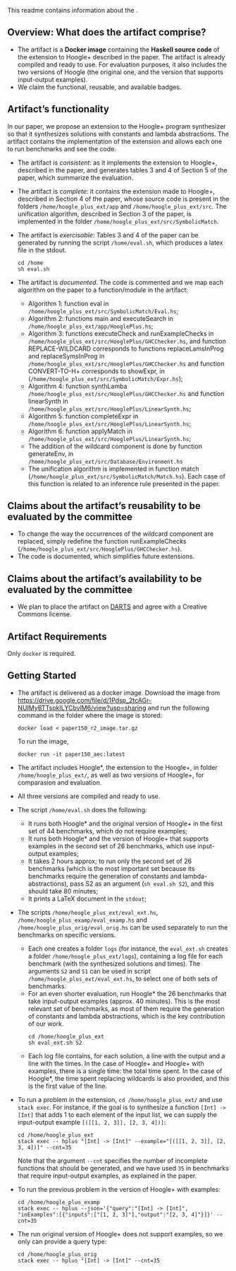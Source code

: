This readme contains information about the .

## Overview: What does the artifact comprise?

* The artifact is a **Docker image** containing the **Haskell source code** of the extension to Hoogle+ described in the paper. The artifact is already compiled and ready to use. For evaluation purposes, it also includes the two versions of Hoogle (the original one, and the version that supports input-output examples). 
* We claim the functional, reusable, and available badges.

## Artifact’s functionality

In our paper, we propose an extension to the Hoogle+ program synthesizer so that it synthesizes solutions with constants and lambda abstractions. The artifact contains the implementation of the extension and allows each one to run benchmarks and see the code.

* The artifact is *consistent*: as it implements the extension to Hoogle+, described in the paper, and generates tables 3 and 4 of Section 5 of the paper, which summarize the evaluation.

* The artifact is *complete*: it contains the extension made to Hoogle+, described in Section 4 of the paper, whose source code is present in the folders `/home/hoogle_plus_ext/app` and `/home/hoogle_plus_ext/src`. The unification algorithm, described in Section 3 of the paper, is implemented in the folder `/home/hoogle_plus_ext/src/SymbolicMatch`.

* The artifact is *exercisable*: Tables 3 and 4 of the paper can be generated by running the script `/home/eval.sh`, which produces a latex file in the stdout.
    ```
    cd /home
    sh eval.sh
    ```

* The artifact is *documented*. The code is commented and we map each algorithm on the paper to a function/module in the artifact:
    - Algorithm 1: function eval in `/home/hoogle_plus_ext/src/SymbolicMatch/Eval.hs`;
    - Algorithm 2: functions main and executeSearch in `/home/hoogle_plus_ext/app/HooglePlus.hs`;
    - Algorithm 3: functions executeCheck and runExampleChecks in `/home/hoogle_plus_ext/src/HooglePlus/GHCChecker.hs`, and function REPLACE-WILDCARD corresponds to functions replaceLamsInProg and replaceSymsInProg in `/home/hoogle_plus_ext/src/HooglePlus/GHCChecker.hs` and function CONVERT-TO-H+ corresponds to showExpr, in (`/home/hoogle_plus_ext/src/SymbolicMatch/Expr.hs`);
    - Algorithm 4: function synthLamba `/home/hoogle_plus_ext/src/HooglePlus/GHCChecker.hs` and function linearSynth in `/home/hoogle_plus_ext/src/HooglePlus/LinearSynth.hs`;
    - Algorithm 5: function completeExpr in `/home/hoogle_plus_ext/src/HooglePlus/LinearSynth.hs`;
    - Algorithm 6: function applyMatch in `/home/hoogle_plus_ext/src/HooglePlus/LinearSynth.hs`;
    - The addition of the wildcard component is done by function generateEnv, in `/home/hoogle_plus_ext/src/Database/Environment.hs`
    - The unification algorithm is implemented in function match (`/home/hoogle_plus_ext/src/SymbolicMatch/Match.hs`). Each case of this function is related to an inference rule presented in the paper.

## Claims about the artifact’s reusability to be evaluated by the committee
* To change the way the occurrences of the wildcard component are replaced, simply redefine the function runExampleChecks (`/home/hoogle_plus_ext/src/HooglePlus/GHCChecker.hs`).
* The code is documented, which simplifies future extensions.

## Claims about the artifact’s availability to be evaluated by the committee
* We plan to place the artifact on [DARTS](https://drops.dagstuhl.de/opus/institut_darts.php) and agree with a Creative Commons license.

## Artifact Requirements
Only `docker` is required.

## Getting Started
* The artifact is delivered as a docker image. Download the image from https://drive.google.com/file/d/1Pdsp_2tcAGr-NUIMyBTTspkILYCbvlM6/view?usp=sharing and run the following command in the folder where the image is stored:
  ```
  docker load < paper150_r2_image.tar.gz
  ```
  To run the image,
  ```
  docker run -it paper150_aec:latest
  ```

* The artifact includes Hoogle*, the extension to the Hoogle+, in folder `/home/hoogle_plus_ext/`, as well as two versions of Hoogle+, for comparasion and evaluation.

* All three versions are compiled and ready to use.
* The script `/home/eval.sh` does the following:
    - It runs both Hoogle* and the original version of Hoogle+ in the first set of 44 benchmarks, which do not require examples;
    - It runs both Hoogle* and the version of Hoogle+ that supports examples in the second set of 26 benchmarks, which use input-output examples;
    - It takes 2 hours approx; to run only the second set of 26 benchmarks (which is the most important set because its benchmarks require the generation of constants and lambda-abstractions), pass S2 as an argument (`sh eval.sh S2`), and this should take 80 minutes;
    - It prints a LaTeX document in the `stdout`;
* The scripts `/home/hoogle_plus_ext/eval_ext.hs`, `/home/hoogle_plus_examp/eval_examp.hs` and `/home/hoogle_plus_orig/eval_orig.hs` can be used separately to run the benchmarks on specific versions.         
  - Each one creates a folder `logs` (for instance, the `eval_ext.sh` creates a folder `/home/hoogle_plus_ext/logs`), containing a log file for each benchmark (with the synthesized solutions and times). The arguments `S2` and `S1` can be used in script `/home/hoogle_plus_ext/eval_ext.hs`, to select one of both sets of benchmarks.
  - For an even shorter evaluation, run Hoogle* the 26 benchmarks that take input-output examples (approx. 40 minutes). This is the most relevant set of benchmarks, as most of them require the generation of constants and lambda abstractions, which is the key contribution of our work.
    ```
    cd /home/hoogle_plus_ext
    sh eval_ext.sh S2
    ```
  - Each log file contains, for each solution, a line with the output and a line with the times. In the case of Hoogle+ and Hoogle+ with examples, there is a single time: the total time spent. In the case of Hoogle*, the time spent replacing wildcards is also provided, and this is the first value of the line.
  
* To run a problem in the extension, `cd /home/hoogle_plus_ext/` and use `stack exec`. For instance, if the goal is to synthesize a function `[Int] -> [Int]` that adds 1 to each element of the input list, we can supply the input-output example `[([[1, 2, 3]], [2, 3, 4])]`:
    ```
    cd /home/hoogle_plus_ext
    stack exec -- hplus "[Int] -> [Int]" --example="[([[1, 2, 3]], [2, 3, 4])]" --cnt=35
    ```
    Note that the argument `--cnt` specifies the number of incomplete functions that should be generated, and we have used `35` in benchmarks that require input-output examples, as explained in the paper.

* To run the previous problem in the version of Hoogle+ with examples:
    ```
    cd /home/hoogle_plus_examp
    stack exec -- hplus --json='{"query":"[Int] -> [Int]", "inExamples":[{"inputs":["[1, 2, 3]"],"output":"[2, 3, 4]"}]}' --cnt=35
    ```
* The run original version of Hoogle+ does not support examples, so we only can provide a query type:
    ```
    cd /home/hoogle_plus_orig
    stack exec -- hplus "[Int] -> [Int]" --cnt=35
    ```